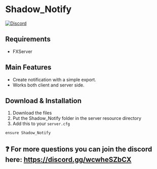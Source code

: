 # Shadow_Notify
[![Discord](https://discordapp.com/api/guilds/941069212129042524/widget.png)](https://discord.gg/wcwheSZbCX)

## Requirements
- FXServer

## Main Features
- Create notification with a simple export.
- Works both client and server side.

## Download & Installation

1. Download the files
2. Put the Shadow_Notify folder in the server resource directory
3. Add this to your `server.cfg`
```
ensure Shadow_Notify
```
## ❓ For more questions you can join the discord here: https://discord.gg/wcwheSZbCX
